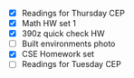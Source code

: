 - [x] Readings for Thursday CEP
- [x] Math HW set 1
- [x] 390z quick check HW
- [ ] Built environments photo
- [x] CSE Homework set
- [ ] Readings for Tuesday CEP